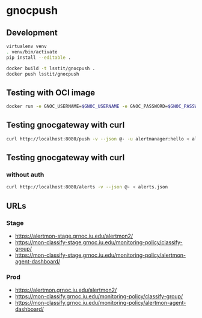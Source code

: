 # gnocpush

## Development

```bash
virtualenv venv
. venv/bin/activate
pip install --editable .
```

```bash
docker build -t lsstit/gnocpush .
docker push lsstit/gnocpush
```

## Testing with OCI image

```bash
docker run -e GNOC_USERNAME=$GNOC_USERNAME -e GNOC_PASSWORD=$GNOC_PASSWORD -e GNOC_SERVER=$GNOC_SERVER -e GNOC_REALM=$GNOC_REALM --network=host lsstit/gnocpush
```

## Testing gnocgateway with curl

```bash
curl http://localhost:8080/push -v --json @- -u alertmanager:hello < alerts.json
```

## Testing gnocgateway with curl

### without auth

```bash
curl http://localhost:8080/alerts -v --json @- < alerts.json
```

## URLs

### Stage

* https://alertmon-stage.grnoc.iu.edu/alertmon2/
* https://mon-classify-stage.grnoc.iu.edu/monitoring-policy/classify-group/
* https://mon-classify-stage.grnoc.iu.edu/monitoring-policy/alertmon-agent-dashboard/

### Prod

* https://alertmon.grnoc.iu.edu/alertmon2/
* https://mon-classify.grnoc.iu.edu/monitoring-policy/classify-group/
* https://mon-classify.grnoc.iu.edu/monitoring-policy/alertmon-agent-dashboard/
